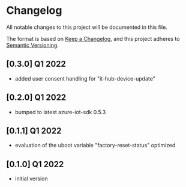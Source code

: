 # Changelog

All notable changes to this project will be documented in this file.

The format is based on [Keep a Changelog](https://keepachangelog.com/en/1.0.0/),
and this project adheres to [Semantic Versioning](https://semver.org/spec/v2.0.0.html).

## [0.3.0] Q1 2022
 - added user consent handling for "it-hub-device-update"

## [0.2.0] Q1 2022
 - bumped to latest azure-iot-sdk 0.5.3

## [0.1.1] Q1 2022
 - evaluation of the uboot variable "factory-reset-status" optimized

## [0.1.0] Q1 2022
 - initial version
